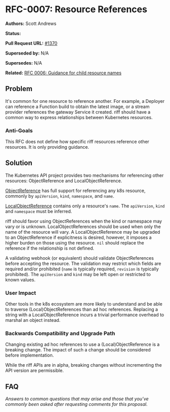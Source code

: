 # RFC-0007: Resource References

**Authors:** Scott Andrews

**Status:**

**Pull Request URL:** [#1370](https://github.com/projectriff/riff/pull/1370)

**Superseded by:** N/A

**Supersedes:** N/A

**Related:** [RFC 0006: Guidance for child resource names](https://github.com/projectriff/riff/pull/1369)


## Problem
It's common for one resource to reference another. For example, a Deployer can reference a Function build to obtain the latest image, or a stream provider references the gateway Service it created. riff should have a common way to express relationships between Kubernetes resources.

### Anti-Goals
This RFC does not define how specific riff resources reference other resources. It is only providing guidance.

## Solution
The Kubernetes API project provides two mechanisms for referencing other resources: ObjectReference and LocalObjectReference.

[ObjectReference](https://godoc.org/k8s.io/api/core/v1#ObjectReference) has full support for referencing any k8s resource, commonly by `apiVersion`, `kind`, `namespace`, and `name`.

[LocalObjectReference](https://godoc.org/k8s.io/api/core/v1#LocalObjectReference) contains only a resource's `name`. The `apiVersion`, `kind` and `namespace` must be inferred.

riff should favor using ObjectReferences when the kind or namespace may vary or is unknown. LocalObjectReferences should be used when only the name of the resource will vary. A LocalObjectReference may be upgraded to an ObjectReference if explicitness is desired, however, it imposes a higher burden on those using the resource. `nil` should replace the reference if the relationship is not defined.

A validating webhook (or equivalent) should validate ObjectReferences before accepting the resource. The validation may restrict which fields are required and/or prohibited (`name` is typically required, `revision` is typically prohibited). The `apiVersion` and `kind` may be left open or restricted to known values.

### User Impact
Other tools in the k8s ecosystem are more likely to understand and be able to traverse (Local)ObjectReferences than ad hoc references. Replacing a string with a LocalObjectReference incurs a trivial performance overhead to marshal an object instead.

### Backwards Compatibility and Upgrade Path
Changing existing ad hoc references to use a (Local)ObjectReference is a breaking change. The impact of such a change should be considered before implementation.

While the riff APIs are in alpha, breaking changes without incrementing the API version are permissible.

## FAQ
*Answers to common questions that may arise and those that you’ve commonly been asked after requesting comments for this proposal.*
